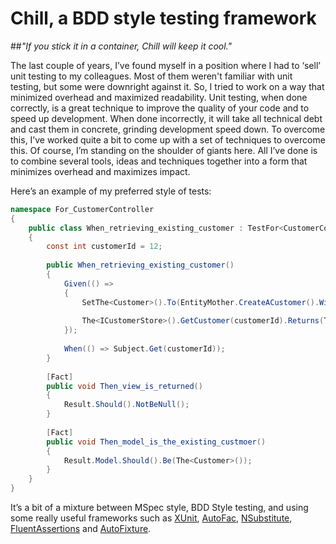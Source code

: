 Chill, a BDD style testing framework
=====
##*"If you stick it in a container, Chill will keep it cool."*

The last couple of years, I’ve found myself in a position where I had to ‘sell’ unit testing to my colleagues. Most of them weren't familiar with unit testing, but some were downright against it. So, I tried to work on a way that minimized overhead and maximized readability.
Unit testing, when done correctly, is a great technique to improve the quality of your code and to speed up development.  When done incorrectly, it will take all technical debt and cast them in concrete, grinding development speed down.
To overcome this, I’ve worked quite a bit to come up with a set of techniques to overcome this. Of course, I’m standing on the shoulder of giants here. All I’ve done is to combine several tools, ideas and techniques together into a form that minimizes overhead and maximizes impact.

Here’s an example of my preferred style of tests:

```csharp
namespace For_CustomerController
{
    public class When_retrieving_existing_customer : TestFor<CustomerController, View> 
    {
        const int customerId = 12;
        
        public When_retrieving_existing_customer()
        {
            Given(() =>
            {
                SetThe<Customer>().To(EntityMother.CreateACustomer().With(x => x.Id = customerId));
            
                The<ICustomerStore>().GetCustomer(customerId).Returns(The<Customer>());
            });
            
            When(() => Subject.Get(customerId));
        }
        
        [Fact]
        public void Then_view_is_returned()
        {
            Result.Should().NotBeNull();
        }
        
        [Fact]
        public void Then_model_is_the_existing_custmoer()
        {
            Result.Model.Should().Be(The<Customer>());
        }
    }
}
```

It’s a bit of a mixture between MSpec style, BDD Style testing, and using some really useful frameworks such as [XUnit](https://github.com/xunit/xunit), [AutoFac](http://autofac.org/), [NSubstitute](http://nsubstitute.github.io/), [FluentAssertions](http://www.fluentassertions.com/) and [AutoFixture](https://github.com/AutoFixture/AutoFixture). 
